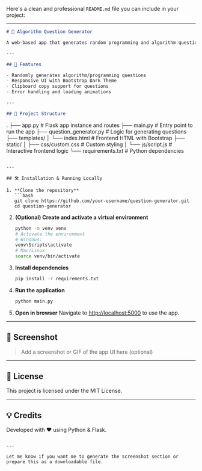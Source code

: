 Here's a clean and professional `README.md` file you can include in your project:

---

```markdown
# 🧠 Algorithm Question Generator

A web-based app that generates random programming and algorithm questions using Flask. Perfect for coding interviews, practice sessions, or study prep.

---

## 🚀 Features

- Randomly generates algorithm/programming questions
- Responsive UI with Bootstrap Dark Theme
- Clipboard copy support for questions
- Error handling and loading animations

---

## 📂 Project Structure

```
.
├── app.py                    # Flask app instance and routes
├── main.py                   # Entry point to run the app
├── question_generator.py     # Logic for generating questions
├── templates/
│   └── index.html            # Frontend HTML with Bootstrap
├── static/
│   ├── css/custom.css        # Custom styling
│   └── js/script.js          # Interactive frontend logic
└── requirements.txt          # Python dependencies
```

---

## 🛠️ Installation & Running Locally

1. **Clone the repository**
   ```bash
   git clone https://github.com/your-username/question-generator.git
   cd question-generator
   ```

2. **(Optional) Create and activate a virtual environment**
   ```bash
   python -m venv venv
   # Activate the environment
   # Windows:
   venv\Scripts\activate
   # Mac/Linux:
   source venv/bin/activate
   ```

3. **Install dependencies**
   ```bash
   pip install -r requirements.txt
   ```

4. **Run the application**
   ```bash
   python main.py
   ```

5. **Open in browser**
   Navigate to [http://localhost:5000](http://localhost:5000) to use the app.

---

## 📸 Screenshot

> Add a screenshot or GIF of the app UI here (optional)

---

## 📄 License

This project is licensed under the MIT License.

---

## 💡 Credits

Developed with ❤️ using Python & Flask.
```

---

Let me know if you want me to generate the screenshot section or prepare this as a downloadable file.